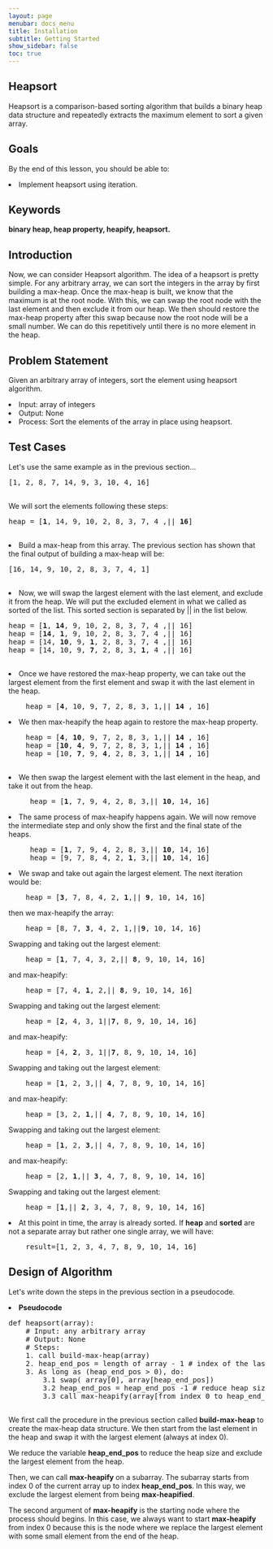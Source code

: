 ```yaml
---
layout: page
menubar: docs_menu
title: Installation
subtitle: Getting Started
show_sidebar: false
toc: true
---
```

## Heapsort
Heapsort is a comparison-based sorting algorithm that builds a binary heap data structure and repeatedly extracts the maximum element to sort a given array.
## Goals
By the end of this lesson, you should be able to:
        <li>Implement heapsort using iteration.</li>
    
## Keywords
<b>binary heap, heap property, heapify, heapsort.</b>
## Introduction
Now, we can consider Heapsort algorithm. The idea of a heapsort is pretty simple. For any arbitrary array, we can sort the integers in the array by first building a max-heap. Once the max-heap is built, we know that the maximum is at the root node. With this, we can swap the root node with the last element and then exclude it from our heap. We then should restore the max-heap property after this swap because now the root node will be a small number. We can do this repetitively until there is no more element in the heap.
## Problem Statement
Given an arbitrary array of integers, sort the element using heapsort algorithm.
        <li>Input: array of integers</li>
        <li>Output: None</li>
        <li>Process: Sort the elements of the array in place using heapsort.</li>
    
## Test Cases
   <p>Let's use the same example as in the previous section...</p>
    <pre>
[1, 2, 8, 7, 14, 9, 3, 10, 4, 16]
    </pre>
    <p>We will sort the elements following these steps:</p>
    <pre>
heap = [<b>1</b>, 14, 9, 10, 2, 8, 3, 7, 4 ,|| <b>16</b>]
    </pre>
<li>Build a max-heap from this array. The previous section has shown that the final output of building a max-heap will be:</li>
    <pre>
[16, 14, 9, 10, 2, 8, 3, 7, 4, 1]
    </pre>
<li>Now, we will swap the largest element with the last element, and exclude it from the heap. We will put the excluded element in what we called as sorted of the list. This sorted section is separated by || in the list below.</li>
    <pre>
heap = [<b>1</b>, <b>14</b>, 9, 10, 2, 8, 3, 7, 4 ,|| 16]
heap = [<b>14</b>, <b>1</b>, 9, 10, 2, 8, 3, 7, 4 ,|| 16]
heap = [14, <b>10</b>, 9, <b>1</b>, 2, 8, 3, 7, 4 ,|| 16]
heap = [14, 10, 9, <b>7</b>, 2, 8, 3, <b>1</b>, 4 ,|| 16]
        </pre>
<li>Once we have restored the max-heap property, we can take out the largest element from the first element and swap it with the last element in the heap.</li>    
<pre>
    heap = [<b>4</b>, 10, 9, 7, 2, 8, 3, 1,|| <b>14</b> , 16]
</pre>
<li>We then max-heapify the heap again to restore the max-heap property.</li>
<pre>
    heap = [<b>4</b>, <b>10</b>, 9, 7, 2, 8, 3, 1,|| <b>14</b> , 16]
    heap = [<b>10</b>, <b>4</b>, 9, 7, 2, 8, 3, 1,|| <b>14</b> , 16]
    heap = [10, <b>7</b>, 9, <b>4</b>, 2, 8, 3, 1,|| <b>14</b> , 16]
    
</pre>
<li>We then swap the largest element with the last element in the heap, and take it out from the heap.</li>
<pre>
     heap = [<b>1</b>, 7, 9, 4, 2, 8, 3,|| <b>10</b>, 14, 16]
</pre>
<li>The same process of max-heapify happens again. We will now remove the intermediate step and only show the first and the final state of the heaps.</li>

<pre>
     heap = [<b>1</b>, 7, 9, 4, 2, 8, 3,|| <b>10</b>, 14, 16]
     heap = [9, 7, 8, 4, 2, <b>1</b>, 3,|| <b>10</b>, 14, 16]
</pre>
<li>We swap and take out again the largest element. The next iteration would be:</li>
<pre>
    heap = [<b>3</b>, 7, 8, 4, 2, <b>1</b>,|| <b>9</b>, 10, 14, 16]
</pre>
then we max-heapify the array:
<pre>
    heap = [8, 7, <b>3</b>, 4, 2, 1,||<b>9</b>, 10, 14, 16]
</pre>
Swapping and taking out the largest element:
<pre>
    heap = [<b>1</b>, 7, 4, 3, 2,|| <b>8</b>, 9, 10, 14, 16]
</pre>
and max-heapify:
<pre>
    heap = [7, 4, <b>1</b>, 2,|| <b>8</b>, 9, 10, 14, 16]
</pre>
Swapping and taking out the largest element:
<pre>
    heap = [<b>2</b>, 4, 3, 1||<b>7</b>, 8, 9, 10, 14, 16]
</pre>
and max-heapify:
<pre>
    heap = [4, <b>2</b>, 3, 1||<b>7</b>, 8, 9, 10, 14, 16]
</pre>
Swapping and taking out the largest element:
<pre>
    heap = [<b>1</b>, 2, 3,|| <b>4</b>, 7, 8, 9, 10, 14, 16]
</pre>
and max-heapify:
<pre>
    heap = [3, 2, <b>1</b>,|| <b>4</b>, 7, 8, 9, 10, 14, 16]
</pre>
Swapping and taking out the largest element:
<pre>
    heap = [<b>1</b>, 2, <b>3</b>,|| 4, 7, 8, 9, 10, 14, 16]
</pre>
and max-heapify:
<pre>
    heap = [2, <b>1</b>,|| <b>3</b>, 4, 7, 8, 9, 10, 14, 16]
</pre>
Swapping and taking out the largest element:
<pre>
    heap = [<b>1</b>,|| <b>2</b>, 3, 4, 7, 8, 9, 10, 14, 16]
</pre>
<li>At this point in time, the array is already sorted. If <b>heap</b> and <b>sorted</b> are not a separate array but rather one single array, we will have:</li>
<pre>
    result=[1, 2, 3, 4, 7, 8, 9, 10, 14, 16]
</pre>

## Design of Algorithm
Let's write down the steps in the previous section in a pseudocode.
<li><b>Pseudocode</b></li>
    <pre>
def heapsort(array):
    # Input: any arbitrary array
    # Output: None
    # Steps:
    1. call build-max-heap(array)
    2. heap_end_pos = length of array - 1 # index of the last element in the heap
    3. As long as (heap_end_pos > 0), do:
        3.1 swap( array[0], array[heap_end_pos])
        3.2 heap_end_pos = heap_end_pos -1 # reduce heap size
        3.3 call max-heapify(array[from index 0 to heap_end_pos inclusive], 0)
    </pre>

We first call the procedure in the previous section called <b>build-max-heap</b> to create the max-heap data structure. We then start from the last element in the heap and swap it with the largest element (always at index 0).

We reduce the variable <b>heap_end_pos</b> to reduce the heap size and exclude the largest element from the heap.

Then, we can call <b>max-heapify</b> on a subarray. The subarray starts from index 0 of the current array up to index <b>heap_end_pos</b>. In this way, we exclude the largest element from being <b>max-heapified</b>.

The second argument of <b>max-heapify</b> is the starting node where the process should begins. In this case, we always want to start <b>max-heapify</b> from index 0 because this is the node where we replace the largest element with some small element from the end of the heap.
